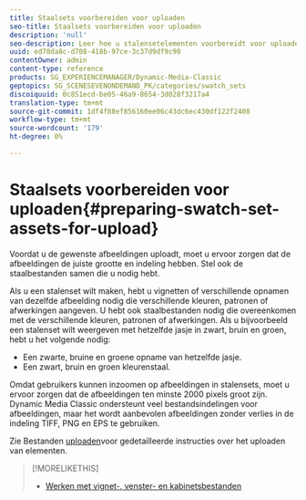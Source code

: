 ```yaml
---
title: Staalsets voorbereiden voor uploaden
seo-title: Staalsets voorbereiden voor uploaden
description: 'null'
seo-description: Leer hoe u stalensetelementen voorbereidt voor uploaden.
uuid: ed78da8c-d708-418b-97ce-3c37d9df9c90
contentOwner: admin
content-type: reference
products: SG_EXPERIENCEMANAGER/Dynamic-Media-Classic
geptopics: SG_SCENESEVENONDEMAND_PK/categories/swatch_sets
discoiquuid: 0c851ecd-be05-46a9-8654-3d028f3217a4
translation-type: tm+mt
source-git-commit: 1df4f88ef856160ee06c43dc6ec430df122f2408
workflow-type: tm+mt
source-wordcount: '179'
ht-degree: 0%

---
```



# Staalsets voorbereiden voor uploaden{#preparing-swatch-set-assets-for-upload}

Voordat u de gewenste afbeeldingen uploadt, moet u ervoor zorgen dat de afbeeldingen de juiste grootte en indeling hebben. Stel ook de staalbestanden samen die u nodig hebt.

Als u een stalenset wilt maken, hebt u vignetten of verschillende opnamen van dezelfde afbeelding nodig die verschillende kleuren, patronen of afwerkingen aangeven. U hebt ook staalbestanden nodig die overeenkomen met de verschillende kleuren, patronen of afwerkingen. Als u bijvoorbeeld een stalenset wilt weergeven met hetzelfde jasje in zwart, bruin en groen, hebt u het volgende nodig:

* Een zwarte, bruine en groene opname van hetzelfde jasje.
* Een zwart, bruin en groen kleurenstaal.

Omdat gebruikers kunnen inzoomen op afbeeldingen in stalensets, moet u ervoor zorgen dat de afbeeldingen ten minste 2000 pixels groot zijn. Dynamic Media Classic ondersteunt veel bestandsindelingen voor afbeeldingen, maar het wordt aanbevolen afbeeldingen zonder verlies in de indeling TIFF, PNG en EPS te gebruiken.

Zie Bestanden [uploaden](uploading-files.md#uploading_files)voor gedetailleerde instructies over het uploaden van elementen.

>[!MORELIKETHIS]
>
>* [Werken met vignet-, venster- en kabinetsbestanden](vignette-window-covering-cabinet-files.md#working_with_vignette_window_covering_and_cabinet_files)

